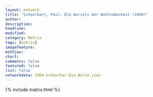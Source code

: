 ```yaml
---
layout: network
title: "Scheerbart, Paul: Die Wurzeln der Wohlhabenheit (1904)"
author:
description:
headline:
modified:
category: Matrix
tags: [matrix]
imagefeature: 
mathjax: 
chart: 
comments: false
featured: false
list: false
networkdata: 1904-Scheerbar-Die_Wurze.json
---
```

{% include matrix.html %}
